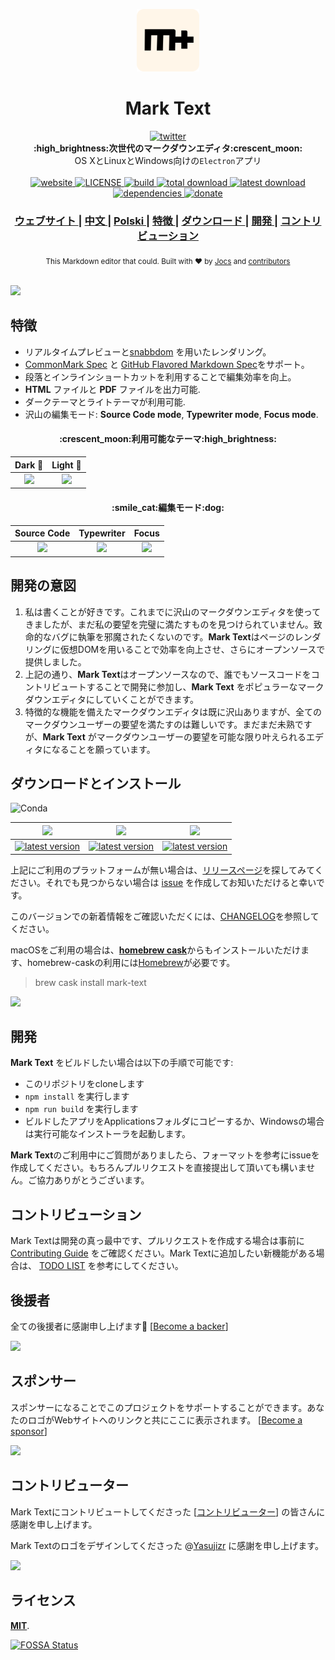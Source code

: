 <p align="center"><img src="https://github.com/marktext/marktext/blob/master/static/logo-small.png" alt="mark text" width="100" height="100"></p>

<h1 align="center">Mark Text</h1>

<div align="center">
  <a href="https://twitter.com/intent/tweet?text=Wow:&url=https%3A%2F%2Fgithub.com%2Fmarktext%2Fmarktext">
    <img src="https://img.shields.io/twitter/url/https/github.com/marktext/marktext.svg?style=for-the-badge" alt="twitter">
  </a>
</div>
<div align="center">
  <strong>:high_brightness:次世代のマークダウンエディタ:crescent_moon:</strong>
</div>
<div align="center">
  OS XとLinuxとWindows向けの<code>Electron</code>アプリ
</div>

<br />

<div align="center">
  <!-- Version -->
  <a href="https://marktext.github.io/website">
    <img src="https://badge.fury.io/gh/jocs%2Fmarktext.svg" alt="website">
  </a>
  <!-- License -->
  <a href="https://marktext.github.io/website">
    <img src="https://img.shields.io/github/license/marktext/marktext.svg" alt="LICENSE">
  </a>
  <!-- Build Status -->
  <a href="https://marktext.github.io/website">
    <img src="https://travis-ci.org/marktext/marktext.svg?branch=master" alt="build">
  </a>
  <!-- Downloads total -->
  <a href="https://marktext.github.io/website">
    <img src="https://img.shields.io/github/downloads/marktext/marktext/total.svg" alt="total download">
  </a>
  <!-- Downloads latest release -->
  <a href="https://marktext.github.io/website">
    <img src="https://img.shields.io/github/downloads/marktext/marktext/v0.10.21/total.svg" alt="latest download">
  </a>
  <!-- deps -->
  <a href="https://marktext.github.io/website">
    <img src="https://img.shields.io/hackage-deps/v/lens.svg" alt="dependencies">
  </a>
  <!-- donates -->
  <a href="https://opencollective.com/marktext">
    <img src="https://opencollective.com/marktext/tiers/backer/badge.svg?label=backer&color=brightgreen" alt="donate">
  </a>
</div>

<div align="center">
  <h3>
    <a href="https://marktext.github.io/website">
      ウェブサイト
    </a>
    <span> | </span>
    <a href="https://github.com/marktext/marktext/blob/master/doc/i18n/zh_cn.md#readme">
      中文
    </a>
    <span> | </span>
    <a href="https://github.com/marktext/marktext/blob/master/doc/i18n/pl.md#readme">
      Polski
    </a>
    <span> | </span>
    <a href="https://github.com/marktext/marktext#features">
      特徴
    </a>
    <span> | </span>
    <a href="https://github.com/marktext/marktext#download-and-install">
      ダウンロード
    </a>
    <span> | </span>
    <a href="https://github.com/marktext/marktext#development">
      開発
    </a>
    <span> | </span>
    <a href="https://github.com/marktext/marktext#contribution">
      コントリビューション
    </a>
  </h3>
</div>

<div align="center">
  <sub>This Markdown editor that could. Built with ❤︎ by
  <a href="https://github.com/Jocs">Jocs</a> and
  <a href="https://github.com/marktext/marktext/graphs/contributors">
    contributors
  </a>
</div>

<br />

![](https://github.com/marktext/marktext/blob/master/doc/marktext.gif)

## 特徴

- リアルタイムプレビューと[snabbdom](https://github.com/snabbdom/snabbdom) を用いたレンダリング。
- [CommonMark Spec](https://spec.commonmark.org/0.28/) と [GitHub Flavored Markdown Spec](https://github.github.com/gfm/)をサポート。
- 段落とインラインショートカットを利用することで編集効率を向上。
- **HTML** ファイルと **PDF** ファイルを出力可能.
- ダークテーマとライトテーマが利用可能.
- 沢山の編集モード: **Source Code mode**, **Typewriter mode**, **Focus mode**.

<h4 align="center">:crescent_moon:利用可能なテーマ:high_brightness:</h4>

| Dark :crescent_moon:                                               | Light :high_brightness:                                             |
|:------------------------------------------------------------------:|:-------------------------------------------------------------------:|
| ![](https://github.com/marktext/marktext/blob/master/doc/dark.jpg) | ![](https://github.com/marktext/marktext/blob/master/doc/light.jpg) |

<h4 align="center">:smile_cat:編集モード:dog:</h4>

| Source Code                                                          | Typewriter                                                               | Focus                                                               |
|:--------------------------------------------------------------------:|:------------------------------------------------------------------------:|:-------------------------------------------------------------------:|
| ![](https://github.com/marktext/marktext/blob/master/doc/source.gif) | ![](https://github.com/marktext/marktext/blob/master/doc/typewriter.gif) | ![](https://github.com/marktext/marktext/blob/master/doc/focus.gif) |

## 開発の意図

1. 私は書くことが好きです。これまでに沢山のマークダウンエディタを使ってきましたが、まだ私の要望を完璧に満たすものを見つけられていません。致命的なバグに執筆を邪魔されたくないのです。**Mark Text**はページのレンダリングに仮想DOMを用いることで効率を向上させ、さらにオープンソースで提供しました。
2. 上記の通り、**Mark Text**はオープンソースなので、誰でもソースコードをコントリビュートすることで開発に参加し、**Mark Text** をポピュラーなマークダウンエディタにしていくことができます。
3. 特徴的な機能を備えたマークダウンエディタは既に沢山ありますが、全てのマークダウンユーザーの要望を満たすのは難しいです。まだまだ未熟ですが、**Mark Text** がマークダウンユーザーの要望を可能な限り叶えられるエディタになることを願っています。

## ダウンロードとインストール

![Conda](https://img.shields.io/conda/pn/conda-forge/python.svg?style=for-the-badge)

| ![]( https://github.com/ryanoasis/nerd-fonts/wiki/screenshots/v1.0.x/mac-pass-sm.png)                                                                                                             | ![]( https://github.com/ryanoasis/nerd-fonts/wiki/screenshots/v1.0.x/windows-pass-sm.png)                                                                                                                     | ![]( https://github.com/ryanoasis/nerd-fonts/wiki/screenshots/v1.0.x/linux-pass-sm.png)                                                                                                                                   |
|:-------------------------------------------------------------------------------------------------------------------------------------------------------------------------------------------------:|:-------------------------------------------------------------------------------------------------------------------------------------------------------------------------------------------------------------:|:-------------------------------------------------------------------------------------------------------------------------------------------------------------------------------------------------------------------------:|
| [![latest version](https://img.shields.io/github/downloads/marktext/marktext/latest/marktext-0.10.21.dmg.svg)](https://github.com/marktext/marktext/releases/download/v0.10.21/marktext-0.10.21.dmg) | [![latest version](https://img.shields.io/github/downloads/marktext/marktext/latest/marktext-setup-0.10.21.exe.svg)](https://github.com/marktext/marktext/releases/download/v0.10.21/marktext-setup-0.10.21.exe) | [![latest version](https://img.shields.io/github/downloads/marktext/marktext/latest/marktext-0.10.21-x86_64.AppImage.svg)](https://github.com/marktext/marktext/releases/download/v0.10.21/marktext-0.10.21-x86_64.AppImage) |

上記にご利用のプラットフォームが無い場合は、[リリースページ](https://github.com/marktext/marktext/releases)を探してみてください。それでも見つからない場合は [issue](https://github.com/marktext/marktext/issues) を作成してお知いただけると幸いです。

このバージョンでの新着情報をご確認いただくには、[CHANGELOG](https://github.com/marktext/marktext/blob/master/.github/CHANGELOG.md)を参照してください。

macOSをご利用の場合は、[**homebrew cask**](https://github.com/caskroom/homebrew-cask)からもインストールいただけます、homebrew-caskの利用には[Homebrew](https://brew.sh/)が必要です。

> brew cask install mark-text

![](https://github.com/marktext/marktext/blob/master/doc/brew-cask.gif)

## 開発

**Mark Text** をビルドしたい場合は以下の手順で可能です:

- このリポジトリをcloneします
- `npm install` を実行します
- `npm run build` を実行します
- ビルドしたアプリをApplicationsフォルダにコピーするか、Windowsの場合は実行可能なインストーラを起動します。

**Mark Text**のご利用中にご質問がありましたら、フォーマットを参考にissueを作成してください。もちろんプルリクエストを直接提出して頂いても構いません。ご協力ありがとうございます。

## コントリビューション

Mark Textは開発の真っ最中です、プルリクエストを作成する場合は事前に [Contributing Guide](https://github.com/marktext/marktext/blob/master/.github/CONTRIBUTING.md) をご確認ください。Mark Textに追加したい新機能がある場合は、 [TODO LIST](https://github.com/marktext/marktext/blob/master/.github/TODOLIST.md) を参考にしてください。

## 後援者

全ての後援者に感謝申し上げます🙏  [[Become a backer](https://opencollective.com/marktext#backers)]

<a href="https://opencollective.com/marktext#backers" target="_blank"><img src="https://opencollective.com/marktext/tiers/backer.svg?avatarHeight=36" /></a>

## スポンサー

スポンサーになることでこのプロジェクトをサポートすることができます。あなたのロゴがWebサイトへのリンクと共にここに表示されます。 [[Become a sponsor](https://opencollective.com/marktext#silver-sponsors)]

<a href="https://opencollective.com/marktext#silver-sponsors" target="_blank"><img src="https://opencollective.com/marktext/tiers/silver-sponsors.svg?avatarHeight=36" /></a>

## コントリビューター

Mark Textにコントリビュートしてくださった [[コントリビューター](https://github.com/marktext/marktext/graphs/contributors)] の皆さんに感謝を申し上げます。

Mark Textのロゴをデザインしてくださった @[Yasujizr](https://github.com/Yasujizr) に感謝を申し上げます。

<a href="https://github.com/marktext/marktext/graphs/contributors"><img src="https://opencollective.com/marktext/contributors.svg?width=890" /></a>


## ライセンス

[**MIT**](https://github.com/marktext/marktext/blob/master/LICENSE).

[![FOSSA Status](https://app.fossa.io/api/projects/git%2Bgithub.com%2Fmarktext%2Fmarktext.svg?type=large)](https://app.fossa.io/projects/git%2Bgithub.com%2Fmarktext%2Fmarktext?ref=badge_large)
